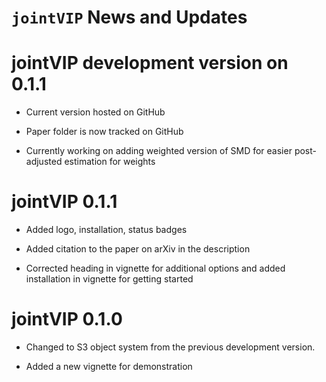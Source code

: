`jointVIP` News and Updates
======

# jointVIP development version on 0.1.1

* Current version hosted on GitHub

* Paper folder is now tracked on GitHub

* Currently working on adding weighted version of SMD for easier post-adjusted estimation for weights

# jointVIP 0.1.1

* Added logo, installation, status badges

* Added citation to the paper on arXiv in the description

* Corrected heading in vignette for additional options and added installation in vignette for getting started

# jointVIP 0.1.0

* Changed to S3 object system from the previous development version.

* Added a new vignette for demonstration
